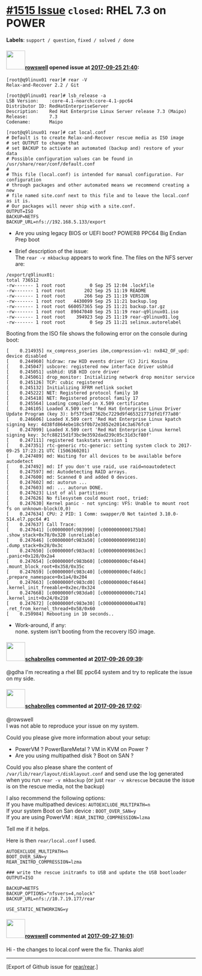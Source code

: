 [\#1515 Issue](https://github.com/rear/rear/issues/1515) `closed`: RHEL 7.3 on POWER
====================================================================================

**Labels**: `support / question`, `fixed / solved / done`

#### <img src="https://avatars.githubusercontent.com/u/32280215?v=4" width="50">[rowswell](https://github.com/rowswell) opened issue at [2017-09-25 21:40](https://github.com/rear/rear/issues/1515):

    [root@q9linux01 rear]# rear -V
    Relax-and-Recover 2.2 / Git

    [root@q9linux01 rear]# lsb_release -a                     
    LSB Version:    :core-4.1-noarch:core-4.1-ppc64
    Distributor ID: RedHatEnterpriseServer
    Description:    Red Hat Enterprise Linux Server release 7.3 (Maipo)
    Release:        7.3
    Codename:       Maipo

    [root@q9linux01 rear]# cat local.conf 
    # Default is to create Relax-and-Recover rescue media as ISO image
    # set OUTPUT to change that
    # set BACKUP to activate an automated (backup and) restore of your data
    # Possible configuration values can be found in /usr/share/rear/conf/default.conf
    #
    # This file (local.conf) is intended for manual configuration. For configuration
    # through packages and other automated means we recommend creating a new
    # file named site.conf next to this file and to leave the local.conf as it is. 
    # Our packages will never ship with a site.conf.
    OUTPUT=ISO
    BACKUP=NETFS
    BACKUP_URL=nfs://192.168.5.133/export

-   Are you using legacy BIOS or UEFI boot? POWER8 PPC64 Big Endian Prep
    boot

-   Brief description of the issue:  
    The `rear -v mkbackup` appears to work fine. The files on the NFS
    server are:

<!-- -->

    /export/q9linux01:
    total 736512
    -rw------- 1 root root         0 Sep 25 12:04 .lockfile
    -rw------- 1 root root       202 Sep 25 11:19 README
    -rw------- 1 root root       266 Sep 25 11:19 VERSION
    -rw------- 1 root root   4430099 Sep 25 11:21 backup.log
    -rw------- 1 root root 660057365 Sep 25 11:21 backup.tar.gz
    -rw------- 1 root root  89047040 Sep 25 11:19 rear-q9linux01.iso
    -rw------- 1 root root    394923 Sep 25 11:19 rear-q9linux01.log
    -rw------- 1 root root         0 Sep 25 11:21 selinux.autorelabel

Booting from the ISO file shows the following error on the console
during boot:

    [    0.214935] nx_compress_pseries ibm,compression-v1: nx842_OF_upd: device disabled
    [    0.244960] hidraw: raw HID events driver (C) Jiri Kosina
    [    0.245047] usbcore: registered new interface driver usbhid
    [    0.245051] usbhid: USB HID core driver
    [    0.245061] drop_monitor: Initializing network drop monitor service
    [    0.245126] TCP: cubic registered
    [    0.245132] Initializing XFRM netlink socket
    [    0.245222] NET: Registered protocol family 10
    [    0.245418] NET: Registered protocol family 17
    [    0.245564] Loading compiled-in X.509 certificates
    [    0.246105] Loaded X.509 cert 'Red Hat Enterprise Linux Driver Update Program (key 3): bf57f3e87362bc7229d9f465321773dfd1f77a80'
    [    0.246606] Loaded X.509 cert 'Red Hat Enterprise Linux kpatch signing key: 4d38fd864ebe18c5f0b72e3852e2014c3a676fc8'
    [    0.247099] Loaded X.509 cert 'Red Hat Enterprise Linux kernel signing key: 3cfc88215d1f3bc9e3592dad239c05c31d3cf80f'
    [    0.247111] registered taskstats version 1
    [    0.247351] rtc-generic rtc-generic: setting system clock to 2017-09-25 17:23:21 UTC (1506360201)
    [    0.247489] md: Waiting for all devices to be available before autodetect
    [    0.247492] md: If you don't use raid, use raid=noautodetect
    [    0.247597] md: Autodetecting RAID arrays.
    [    0.247600] md: Scanned 0 and added 0 devices.
    [    0.247602] md: autorun ...
    [    0.247603] md: ... autorun DONE.
    [    0.247623] List of all partitions:
    [    0.247626] No filesystem could mount root, tried:
    [    0.247630] Kernel panic - not syncing: VFS: Unable to mount root fs on unknown-block(0,0)
    [    0.247634] CPU: 2 PID: 1 Comm: swapper/0 Not tainted 3.10.0-514.el7.ppc64 #1
    [    0.247637] Call Trace:
    [    0.247641] [c0000000fc983990] [c0000000000175b8] .show_stack+0x78/0x320 (unreliable)
    [    0.247646] [c0000000fc983a50] [c000000000990310] .dump_stack+0x28/0x3c
    [    0.247650] [c0000000fc983ac0] [c0000000009863ec] .panic+0x128/0x2a4
    [    0.247654] [c0000000fc983b60] [c000000000cf4b44] .mount_block_root+0x358/0x35c
    [    0.247659] [c0000000fc983c40] [c000000000cf4d6c] .prepare_namespace+0x1a4/0x204
    [    0.247663] [c0000000fc983cd0] [c000000000cf4644] .kernel_init_freeable+0x2ec/0x324
    [    0.247668] [c0000000fc983da0] [c00000000000c714] .kernel_init+0x24/0x210
    [    0.247672] [c0000000fc983e30] [c00000000000a478] .ret_from_kernel_thread+0x58/0x60
    [    0.250984] Rebooting in 10 seconds..

-   Work-around, if any:  
    none. system isn't booting from the recovery ISO image.

#### <img src="https://avatars.githubusercontent.com/u/19491077?u=0021b16ab426902cbe676f6831f41607bbe4d441&v=4" width="50">[schabrolles](https://github.com/schabrolles) commented at [2017-09-26 09:39](https://github.com/rear/rear/issues/1515#issuecomment-332144258):

@gdha I'm recreating a rhel BE ppc64 system and try to replicate the
issue on my side.

#### <img src="https://avatars.githubusercontent.com/u/19491077?u=0021b16ab426902cbe676f6831f41607bbe4d441&v=4" width="50">[schabrolles](https://github.com/schabrolles) commented at [2017-09-26 17:02](https://github.com/rear/rear/issues/1515#issuecomment-332266591):

@rowswell  
I was not able to reproduce your issue on my system.

Could you please give more information about your setup:

-   PowerVM ? PowerBareMetal ? VM in KVM on Power ?
-   Are you using multipathed disk ? Boot on SAN ?

Could you also please share the content of
`/var/lib/rear/layout/disklayout.conf` and send use the log generated
when you run `rear -v mkbackup` (or just `rear -v mkrescue` because the
issue is on the rescue media, not the backup)

I also recommend the following options:  
If you have multipathed devices: `AUTOEXCLUDE_MULTIPATH=n`  
If your system Boot on San device : `BOOT_OVER_SAN=y`  
If you are using PowerVM : `REAR_INITRD_COMPRESSION=lzma`

Tell me if it helps.

Here is then `rear/local.conf` I used.

    AUTOEXCLUDE_MULTIPATH=n
    BOOT_OVER_SAN=y
    REAR_INITRD_COMPRESSION=lzma

    ### write the rescue initramfs to USB and update the USB bootloader
    OUTPUT=ISO

    BACKUP=NETFS
    BACKUP_OPTIONS="nfsvers=4,nolock"
    BACKUP_URL=nfs://10.7.19.177/rear

    USE_STATIC_NETWORKING=y

#### <img src="https://avatars.githubusercontent.com/u/32280215?v=4" width="50">[rowswell](https://github.com/rowswell) commented at [2017-09-27 16:01](https://github.com/rear/rear/issues/1515#issuecomment-332570943):

Hi - the changes to local.conf were the fix. Thanks alot!

------------------------------------------------------------------------

\[Export of Github issue for
[rear/rear](https://github.com/rear/rear).\]

